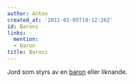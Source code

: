 ```yaml
---
author: Anton
created_at: '2011-01-05T19:12:26Z'
id: Baroni
links:
  mention:
  - baron
title: Baroni
---
```


Jord som styrs av en [baron] eller liknande.

  [baron]: baron
